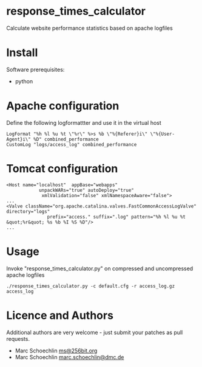 response_times_calculator
=========================

Calculate website performance statistics based on apache logfiles

# Install


Software prerequisites:
 * python


# Apache configuration

Define the following logformattter and use it in the virtual host
```
LogFormat "%h %l %u %t \"%r\" %>s %b \"%{Referer}i\" \"%{User-Agent}i\" %D" combined_performance
CustomLog "logs/access_log" combined_performance
```


# Tomcat configuration


``` 
<Host name="localhost"  appBase="webapps"
            unpackWARs="true" autoDeploy="true"
             xmlValidation="false" xmlNamespaceAware="false">
...
<Valve className="org.apache.catalina.valves.FastCommonAccessLogValve" directory="logs"  
               prefix="access." suffix=".log" pattern="%h %l %u %t &quot;%r&quot; %s %b %I %S %D"/>
...
```


# Usage

Invoke "response_times_calculator.py" on compressed and uncompressed apache logfiles

```
./response_times_calculator.py -c default.cfg -r access_log.gz access_log
```

# Licence and Authors

Additional authors are very welcome - just submit your patches as pull requests.

 * Marc Schoechlin <ms@256bit.org>
 * Marc Schoechlin <marc.schoechlin@dmc.de>


